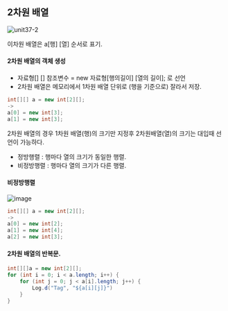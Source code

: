 ## 2차원 배열

![unit37-2](/Users/byunghoonkim/Downloads/unit37-2.png)

이차원 배열은 a[행] [열] 순서로 표기.

#### 2차원 배열의 객체 생성

- 자료형[] [] 참조변수 = new 자료형[행의길이] [열의 길이]; 로 선언
- 2차원 배열은 메모리에서 1차원 배열 단위로 (행을 기준으로) 잘라서 저장.

```Java
int[][] a = new int[2][];
->
a[0] = new int[3];
a[1] = new int[3];
```

2차원 배열의 경우 1차원 배열(행)의 크기만 지정후 2차원배열(열)의 크기는 대입때 선언이 가능하다.

- 정방행렬 : 행마다 열의 크기가 동일한 행렬.
- 비정방행렬 : 행마다 열의 크기가 다른 행렬.

#### 비정방행렬

![image](/Users/byunghoonkim/Downloads/image.png)

```Java
int[][] a = new int[2][];
->
a[0] = new int[2];
a[1] = new int[4];
a[2] = new int[3];
```

#### 2차원 배열의 반복문.

```Java
int[][]a = new int[2][];
for (int i = 0; i < a.length; i++) {
    for (int j = 0; j < a[i].length; j++) {
        Log.d("Tag", "${a[i][j]}")
    }
}
```

